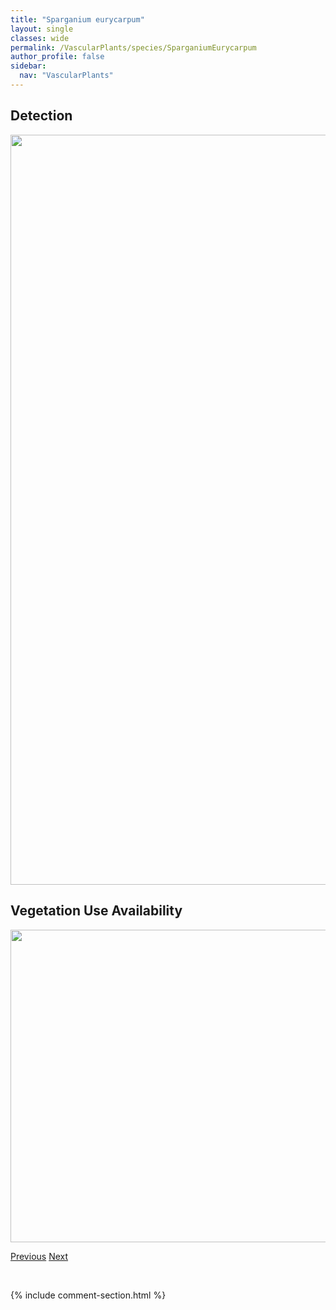 ```yaml
---
title: "Sparganium eurycarpum"
layout: single
classes: wide
permalink: /VascularPlants/species/SparganiumEurycarpum
author_profile: false
sidebar:
  nav: "VascularPlants"
---
```


<h2>Detection</h2>

<a href="https://drive.google.com/uc?export=view&id=1TTLhG-6xnQGcU27aBXsruJhxg2sIubjz">
<img src="https://drive.google.com/uc?export=view&id=1TTLhG-6xnQGcU27aBXsruJhxg2sIubjz" height = "1200" width = "800">
</a>


<h2>Vegetation Use Availability</h2>

<a href="https://drive.google.com/uc?export=view&id=1dF7EUqRDdqIRNxiUtoutzry_Gv_-SzZ9">
<img src="https://drive.google.com/uc?export=view&id=1dF7EUqRDdqIRNxiUtoutzry_Gv_-SzZ9" height = "500" width = "1000">
</a>


<a href="/DevelopmentWebsite/VascularPlants/species/SparganiumAngustifoliumEmersum" class="pagination--pager" title="Sparganium angustifolium/emersum">Previous</a> <a href="/DevelopmentWebsite/VascularPlants/species/SpergulaArvensis" class="pagination--pager" title="Spergula arvensis">Next</a>

<p>&nbsp;</p>

{% include comment-section.html %}

